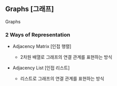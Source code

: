 ## Graphs [그래프]

Graphs

### 2 Ways of Representation

- Adjacency Matrix [인접 행렬]

  - 2차원 배열로 그래프의 연결 관계를 표현하는 방식

- Adjacency List [인접 리스트]
  - 리스트로 그래프의 연결 관계를 표현하는 방식
